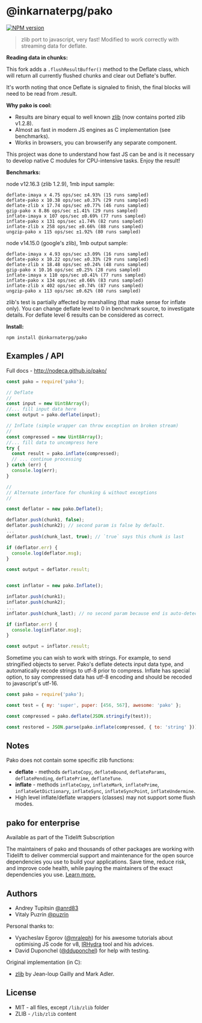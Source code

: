 @inkarnaterpg/pako
==========================================

[![NPM version](https://img.shields.io/npm/v/@inkarnaterpg/pako.svg)](https://www.npmjs.org/package/@inkarnaterpg/pako)

> zlib port to javascript, very fast!  Modified to work correctly with streaming data for deflate.

__Reading data in chunks:__

This fork adds a `.flushResultBuffer()` method to the Deflate class, which will return all currently flushed chunks and clear out Deflate's buffer.

It's worth noting that once Deflate is signaled to finish, the final blocks will need to be read from .result. 

__Why pako is cool:__

- Results are binary equal to well known [zlib](http://www.zlib.net/) (now contains ported zlib v1.2.8).
- Almost as fast in modern JS engines as C implementation (see benchmarks).
- Works in browsers, you can browserify any separate component.

This project was done to understand how fast JS can be and is it necessary to
develop native C modules for CPU-intensive tasks. Enjoy the result!


__Benchmarks:__


node v12.16.3 (zlib 1.2.9), 1mb input sample:

```
deflate-imaya x 4.75 ops/sec ±4.93% (15 runs sampled)
deflate-pako x 10.38 ops/sec ±0.37% (29 runs sampled)
deflate-zlib x 17.74 ops/sec ±0.77% (46 runs sampled)
gzip-pako x 8.86 ops/sec ±1.41% (29 runs sampled)
inflate-imaya x 107 ops/sec ±0.69% (77 runs sampled)
inflate-pako x 131 ops/sec ±1.74% (82 runs sampled)
inflate-zlib x 258 ops/sec ±0.66% (88 runs sampled)
ungzip-pako x 115 ops/sec ±1.92% (80 runs sampled)
```

node v14.15.0 (google's zlib), 1mb output sample:

```
deflate-imaya x 4.93 ops/sec ±3.09% (16 runs sampled)
deflate-pako x 10.22 ops/sec ±0.33% (29 runs sampled)
deflate-zlib x 18.48 ops/sec ±0.24% (48 runs sampled)
gzip-pako x 10.16 ops/sec ±0.25% (28 runs sampled)
inflate-imaya x 110 ops/sec ±0.41% (77 runs sampled)
inflate-pako x 134 ops/sec ±0.66% (83 runs sampled)
inflate-zlib x 402 ops/sec ±0.74% (87 runs sampled)
ungzip-pako x 113 ops/sec ±0.62% (80 runs sampled)
```

zlib's test is partially affected by marshalling (that make sense for inflate only).
You can change deflate level to 0 in benchmark source, to investigate details.
For deflate level 6 results can be considered as correct.

__Install:__

```
npm install @inkarnaterpg/pako
```


Examples / API
--------------

Full docs - http://nodeca.github.io/pako/

```javascript
const pako = require('pako');

// Deflate
//
const input = new Uint8Array();
//... fill input data here
const output = pako.deflate(input);

// Inflate (simple wrapper can throw exception on broken stream)
//
const compressed = new Uint8Array();
//... fill data to uncompress here
try {
  const result = pako.inflate(compressed);
  // ... continue processing
} catch (err) {
  console.log(err);
}

//
// Alternate interface for chunking & without exceptions
//

const deflator = new pako.Deflate();

deflator.push(chunk1, false);
deflator.push(chunk2); // second param is false by default.
...
deflator.push(chunk_last, true); // `true` says this chunk is last

if (deflator.err) {
  console.log(deflator.msg);
}

const output = deflator.result;


const inflator = new pako.Inflate();

inflator.push(chunk1);
inflator.push(chunk2);
...
inflator.push(chunk_last); // no second param because end is auto-detected

if (inflator.err) {
  console.log(inflator.msg);
}

const output = inflator.result;
```

Sometime you can wish to work with strings. For example, to send
stringified objects to server. Pako's deflate detects input data type, and
automatically recode strings to utf-8 prior to compress. Inflate has special
option, to say compressed data has utf-8 encoding and should be recoded to
javascript's utf-16.

```javascript
const pako = require('pako');

const test = { my: 'super', puper: [456, 567], awesome: 'pako' };

const compressed = pako.deflate(JSON.stringify(test));

const restored = JSON.parse(pako.inflate(compressed, { to: 'string' }));
```


Notes
-----

Pako does not contain some specific zlib functions:

- __deflate__ -  methods `deflateCopy`, `deflateBound`, `deflateParams`,
  `deflatePending`, `deflatePrime`, `deflateTune`.
- __inflate__ - methods `inflateCopy`, `inflateMark`,
  `inflatePrime`, `inflateGetDictionary`, `inflateSync`, `inflateSyncPoint`, `inflateUndermine`.
- High level inflate/deflate wrappers (classes) may not support some flush
  modes.


pako for enterprise
-------------------

Available as part of the Tidelift Subscription

The maintainers of pako and thousands of other packages are working with Tidelift to deliver commercial support and maintenance for the open source dependencies you use to build your applications. Save time, reduce risk, and improve code health, while paying the maintainers of the exact dependencies you use. [Learn more.](https://tidelift.com/subscription/pkg/npm-pako?utm_source=npm-pako&utm_medium=referral&utm_campaign=enterprise&utm_term=repo)


Authors
-------

- Andrey Tupitsin [@anrd83](https://github.com/andr83)
- Vitaly Puzrin [@puzrin](https://github.com/puzrin)

Personal thanks to:

- Vyacheslav Egorov ([@mraleph](https://github.com/mraleph)) for his awesome
  tutorials about optimising JS code for v8, [IRHydra](http://mrale.ph/irhydra/)
  tool and his advices.
- David Duponchel ([@dduponchel](https://github.com/dduponchel)) for help with
  testing.

Original implementation (in C):

- [zlib](http://zlib.net/) by Jean-loup Gailly and Mark Adler.


License
-------

- MIT - all files, except `/lib/zlib` folder
- ZLIB - `/lib/zlib` content

